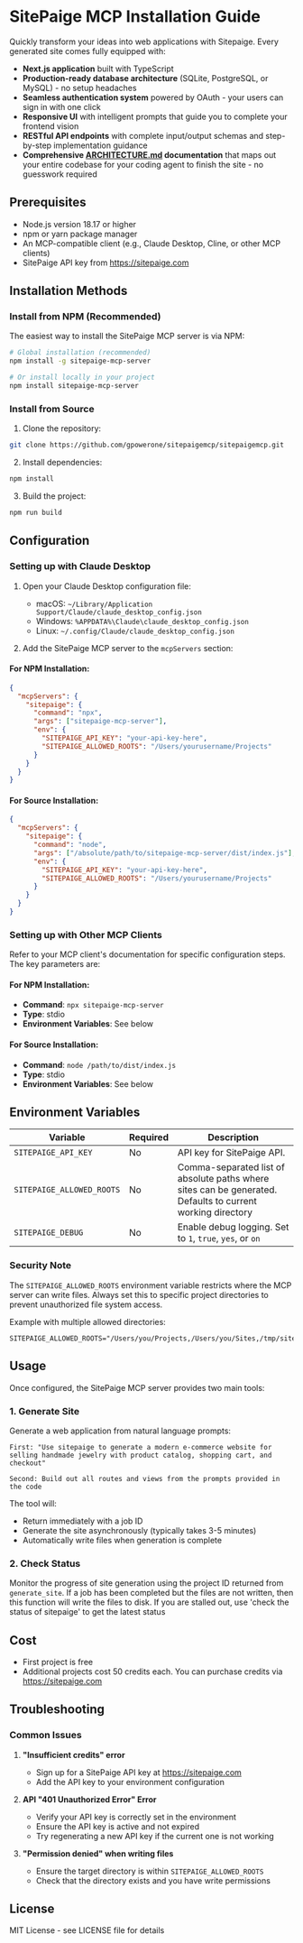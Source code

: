 # SitePaige MCP Installation Guide

Quickly transform your ideas into web applications with Sitepaige. Every generated site comes fully equipped with:

- **Next.js application** built with TypeScript 
- **Production-ready database architecture** (SQLite, PostgreSQL, or MySQL) - no setup headaches
- **Seamless authentication system** powered by OAuth - your users can sign in with one click
- **Responsive UI** with intelligent prompts that guide you to complete your frontend vision
- **RESTful API endpoints** with complete input/output schemas and step-by-step implementation guidance
- **Comprehensive [ARCHITECTURE.md](EXAMPLE_ARCHITECTURE.md) documentation** that maps out your entire codebase for your coding agent to finish the site - no guesswork required

## Prerequisites

- Node.js version 18.17 or higher
- npm or yarn package manager
- An MCP-compatible client (e.g., Claude Desktop, Cline, or other MCP clients)
- SitePaige API key from https://sitepaige.com

## Installation Methods

### Install from NPM (Recommended)

The easiest way to install the SitePaige MCP server is via NPM:

```bash
# Global installation (recommended)
npm install -g sitepaige-mcp-server

# Or install locally in your project
npm install sitepaige-mcp-server
```

### Install from Source

1. Clone the repository:
```bash
git clone https://github.com/gpowerone/sitepaigemcp/sitepaigemcp.git
```

2. Install dependencies:
```bash
npm install
```

3. Build the project:
```bash
npm run build
```

## Configuration

### Setting up with Claude Desktop

1. Open your Claude Desktop configuration file:
   - macOS: `~/Library/Application Support/Claude/claude_desktop_config.json`
   - Windows: `%APPDATA%\Claude\claude_desktop_config.json`
   - Linux: `~/.config/Claude/claude_desktop_config.json`

2. Add the SitePaige MCP server to the `mcpServers` section:

#### For NPM Installation:
```json
{
  "mcpServers": {
    "sitepaige": {
      "command": "npx",
      "args": ["sitepaige-mcp-server"],
      "env": {
        "SITEPAIGE_API_KEY": "your-api-key-here",
        "SITEPAIGE_ALLOWED_ROOTS": "/Users/yourusername/Projects"
      }
    }
  }
}
```

#### For Source Installation:
```json
{
  "mcpServers": {
    "sitepaige": {
      "command": "node",
      "args": ["/absolute/path/to/sitepaige-mcp-server/dist/index.js"],
      "env": {
        "SITEPAIGE_API_KEY": "your-api-key-here",
        "SITEPAIGE_ALLOWED_ROOTS": "/Users/yourusername/Projects"
      }
    }
  }
}
```

### Setting up with Other MCP Clients

Refer to your MCP client's documentation for specific configuration steps. The key parameters are:

#### For NPM Installation:
- **Command**: `npx sitepaige-mcp-server` 
- **Type**: stdio
- **Environment Variables**: See below

#### For Source Installation:
- **Command**: `node /path/to/dist/index.js` 
- **Type**: stdio
- **Environment Variables**: See below

## Environment Variables

| Variable | Required | Description |
|----------|----------|-------------|
| `SITEPAIGE_API_KEY` | No | API key for SitePaige API. |
| `SITEPAIGE_ALLOWED_ROOTS` | No | Comma-separated list of absolute paths where sites can be generated. Defaults to current working directory |
| `SITEPAIGE_DEBUG` | No | Enable debug logging. Set to `1`, `true`, `yes`, or `on` |

### Security Note

The `SITEPAIGE_ALLOWED_ROOTS` environment variable restricts where the MCP server can write files. Always set this to specific project directories to prevent unauthorized file system access.

Example with multiple allowed directories:
```
SITEPAIGE_ALLOWED_ROOTS="/Users/you/Projects,/Users/you/Sites,/tmp/sitepaige"
```

## Usage

Once configured, the SitePaige MCP server provides two main tools:

### 1. Generate Site

Generate a web application from natural language prompts:

```
First: "Use sitepaige to generate a modern e-commerce website for selling handmade jewelry with product catalog, shopping cart, and checkout"

Second: Build out all routes and views from the prompts provided in the code
```

The tool will:
- Return immediately with a job ID
- Generate the site asynchronously (typically takes 3-5 minutes)
- Automatically write files when generation is complete

### 2. Check Status

Monitor the progress of site generation using the project ID returned from `generate_site`.
If a job has been completed but the files are not written, then this function will write the files to disk. 
If you are stalled out, use 'check the status of sitepaige' to get the latest status

## Cost

- First project is free
- Additional projects cost 50 credits each. You can purchase credits via https://sitepaige.com

## Troubleshooting

### Common Issues

1. **"Insufficient credits" error**
   - Sign up for a SitePaige API key at https://sitepaige.com
   - Add the API key to your environment configuration

2. **API "401 Unauthorized Error" Error**
   - Verify your API key is correctly set in the environment
   - Ensure the API key is active and not expired
   - Try regenerating a new API key if the current one is not working

3. **"Permission denied" when writing files**
   - Ensure the target directory is within `SITEPAIGE_ALLOWED_ROOTS`
   - Check that the directory exists and you have write permissions


## License

MIT License - see LICENSE file for details
